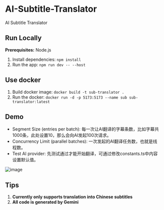 # AI-Subtitle-Translator
AI Subtitle Translator
## Run Locally

**Prerequisites:**  Node.js


1. Install dependencies:
   `npm install`
2. Run the app:
   `npm run dev -- --host`
## Use docker
1. Build docker image:
   `docker build -t sub-translator .`
2. Run the docker:
   `docker run -d -p 5173:5173 --name sub sub-translator:latest`
## Demo
- Segment Size (entries per batch): 每一次让AI翻译的字幕条数，比如字幕共1000条，此处设置10，那么会向AI发起100次请求。
- Concurrency Limit (parallel batches): 一次发起的AI翻译任务数，也就是线程数。
- Test AI provider: 先测试通过才能开始翻译，可通过修改constants.ts中内容设置默认值。

![image](https://github.com/user-attachments/assets/69c243ee-5ebd-498f-88ae-7230b3d7fc4c)

## Tips
1. **Currently only supports translation into Chinese subtitles**
2. **All code is generated by Gemini**
